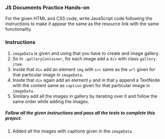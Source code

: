 ### JS Documents Practice Hands-on

For the given HTML and CSS code, write JavaScript code following the instructions to make it appear the same as the resource link with the same functionality.

### Instructions
1. `imageData` is given and using that you have to create and image gallery.
2. So in `.galleryContainer`, for each image add a `div` with class `gallery-item`.
3. Inside that `div` add an element `img` with `src` same as the `url` given for that particular image in `imageData`.
4. Inside that `div` again add an element `p` and in that `p` append a TextNode with the content same as `caption` given for that particular image in `imageData`.
5. Similary add all the images in gallery by iterating over it and follow the same order while adding the images.

##### Follow all the given instructions and pass all the tests to complete this project.

1. Added all the images with captions given in the `imageData`.

